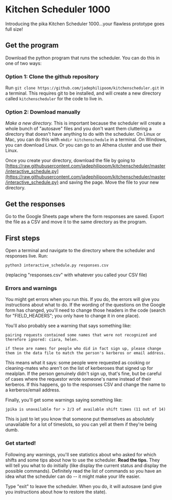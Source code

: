 # Kitchen Scheduler 1000

Introducing the pika Kitchen Scheduler 1000...your flawless prototype goes full size!

## Get the program

Download the python program that runs the scheduler. You can do this in one of two ways:

### Option 1: Clone the github repository
   
Run `git clone https://github.com/jadephilipoom/kitchenscheduler.git` in a terminal.
This requires git to be installed, and will create a new directory called
`kitchenscheduler` for the code to live in.

### Option 2: Download manually

*Make a new directory.* This is important because the scheduler will create a
whole bunch of "autosave" files and you don't want them cluttering a directory
that doesn't have anything to do with the scheduler. On Linux or Mac, you can
do this with `mkdir kitchenschedule` in a terminal. On Windows, you can
download Linux. Or you can go to an Athena cluster and use their Linux.

Once you create your directory, download the file by going to
[https://raw.githubusercontent.com/jadephilipoom/kitchenscheduler/master/interactive_schedule.py](https://raw.githubusercontent.com/jadephilipoom/kitchenscheduler/master/interactive_schedule.py)
and saving the page. Move the file to your new directory.

## Get the responses

Go to the Google Sheets page where the form responses are saved. Export the
file as a CSV and move it to the same directory as the program.

## First steps

Open a terminal and navigate to the directory where the scheduler and responses live. Run:

`python3 interactive_schedule.py responses.csv`

(replacing "responses.csv" with whatever you called your CSV file)

### Errors and warnings

You might get errors when you run this. If you do, the errors will give you
instructions about what to do. If the wording of the questions on the Google
form has changed, you'll need to change those headers in the code (search for
"FIELD_HEADERS"; you only have to change it in one place).

You'll also probably see a warning that says something like:

`pairing requests contained some names that were not recognized
and therefore ignored: ciara, helen.`

`if these are names for people who did in fact sign up, please
change them in the data file to match the person's kerberos or
email address.`

This means what it says: some people were requested as cooking or
cleaning-mates who aren't on the list of kerberoses that signed up for
mealplan. If the person genuinely didn't sign up, that's fine, but be careful
of cases where the requestor wrote someone's name instead of their kerberos. If
this happens, go to the responses CSV and change the name to a kerberos/email
address.

Finally, you'll get some warnings saying something like:

```
jpika is unavailable for > 2/3 of available shift times (11 out of 14)
```

This is just to let you know that someone put themselves as absolutely
unavailable for a lot of timeslots, so you can yell at them if they're being
dumb.

### Get started!

Following any warnings, you'll see statistics about who asked for which shifts
and some tips about how to use the scheduler. **Read the tips.** They will tell
you what to do initially (like display the current status and display the
possible commands). Definitely read the list of commands so you have an idea
what the scheduler can do -- it might make your life easier.

Type "exit" to leave the scheduler. When you do, it will autosave (and give you
instructions about how to restore the state).
